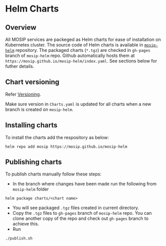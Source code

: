 # Helm Charts

## Overview

All MOSIP services are packeged as Helm charts for ease of installation on Kubernetes cluster. The source code of Helm charts is available in [`mosip-helm`](https://github.com/mosip/mosip-helm) repository. The packaged charts (`*.tgz`) are checked in `gh-pages` branch of `mosip-helm` repo. Github automatically hosts them at `https://mosip.github.io/mosip-helm/index.yaml`. See sections below for futher details.

## Chart versioning

Refer [Versioning](deployment/versioning.md).

Make sure version in `Charts.yaml` is updated for all charts when a new branch is created on `mosip-helm`.

## Installing charts

To install the charts add the respository as below:

```
helm repo add mosip https://mosip.github.io/mosip-helm
```

## Publishing charts

To publish charts manually follow these steps:

* In the branch where changes have been made run the following from `mosip-helm` folder

```
helm package charts/<chart name>
```

* You will see packaged `.tgz` files created in current directory.
* Copy the `.tgz` files to `gh-pages` branch of `mosip-helm` repo. You can clone another copy of the repo and check out `gh-pages` branch to achieve this.
* Run

```
./publish.sh
```

